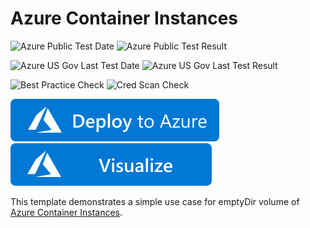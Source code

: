 # Azure Container Instances

![Azure Public Test Date](https://azurequickstartsservice.blob.core.windows.net/badges/201-aci-linuxcontainer-volume-emptydir/PublicLastTestDate.svg)
![Azure Public Test Result](https://azurequickstartsservice.blob.core.windows.net/badges/201-aci-linuxcontainer-volume-emptydir/PublicDeployment.svg)

![Azure US Gov Last Test Date](https://azurequickstartsservice.blob.core.windows.net/badges/201-aci-linuxcontainer-volume-emptydir/FairfaxLastTestDate.svg)
![Azure US Gov Last Test Result](https://azurequickstartsservice.blob.core.windows.net/badges/201-aci-linuxcontainer-volume-emptydir/FairfaxDeployment.svg)

![Best Practice Check](https://azurequickstartsservice.blob.core.windows.net/badges/201-aci-linuxcontainer-volume-emptydir/BestPracticeResult.svg)
![Cred Scan Check](https://azurequickstartsservice.blob.core.windows.net/badges/201-aci-linuxcontainer-volume-emptydir/CredScanResult.svg)

[![Deploy To Azure](https://raw.githubusercontent.com/Azure/azure-quickstart-templates/master/1-CONTRIBUTION-GUIDE/images/deploytoazure.svg?sanitize=true)](https://portal.azure.com/#create/Microsoft.Template/uri/https%3A%2F%2Fraw.githubusercontent.com%2FAzure%2Fazure-quickstart-templates%2Fmaster%2F201-aci-linuxcontainer-volume-emptydir%2Fazuredeploy.json)  [![Visualize](https://raw.githubusercontent.com/Azure/azure-quickstart-templates/master/1-CONTRIBUTION-GUIDE/images/visualizebutton.svg?sanitize=true)](http://armviz.io/#/?load=https%3A%2F%2Fraw.githubusercontent.com%2FAzure%2Fazure-quickstart-templates%2Fmaster%2F201-aci-linuxcontainer-volume-emptydir%2Fazuredeploy.json)

This template demonstrates a simple use case for emptyDir volume of [Azure Container Instances](https://docs.microsoft.com/en-us/azure/container-instances/).


